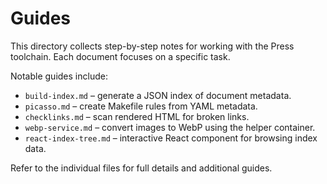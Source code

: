 # Guides

This directory collects step-by-step notes for working with the Press
toolchain. Each document focuses on a specific task.

Notable guides include:

- `build-index.md` – generate a JSON index of document metadata.
- `picasso.md` – create Makefile rules from YAML metadata.
- `checklinks.md` – scan rendered HTML for broken links.
- `webp-service.md` – convert images to WebP using the helper container.
- `react-index-tree.md` – interactive React component for browsing index data.

Refer to the individual files for full details and additional guides.
